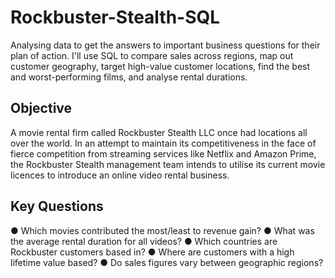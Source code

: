 # Rockbuster-Stealth-SQL
Analysing data to get the answers to important business questions for their plan of action. I'll use SQL to compare sales across regions, map out customer geography, target high-value customer locations, find the best and worst-performing films, and analyse rental durations.
## Objective
A movie rental firm called Rockbuster Stealth LLC once had locations all over the world. In an attempt to maintain its competitiveness in the face of fierce competition from streaming services like Netflix and Amazon Prime, the Rockbuster Stealth management team intends to utilise its current movie licences to introduce an online video rental business.
## Key Questions
● Which movies contributed the most/least to revenue gain?
● What was the average rental duration for all videos?
● Which countries are Rockbuster customers based in?
● Where are customers with a high lifetime value based?
● Do sales figures vary between geographic regions?
